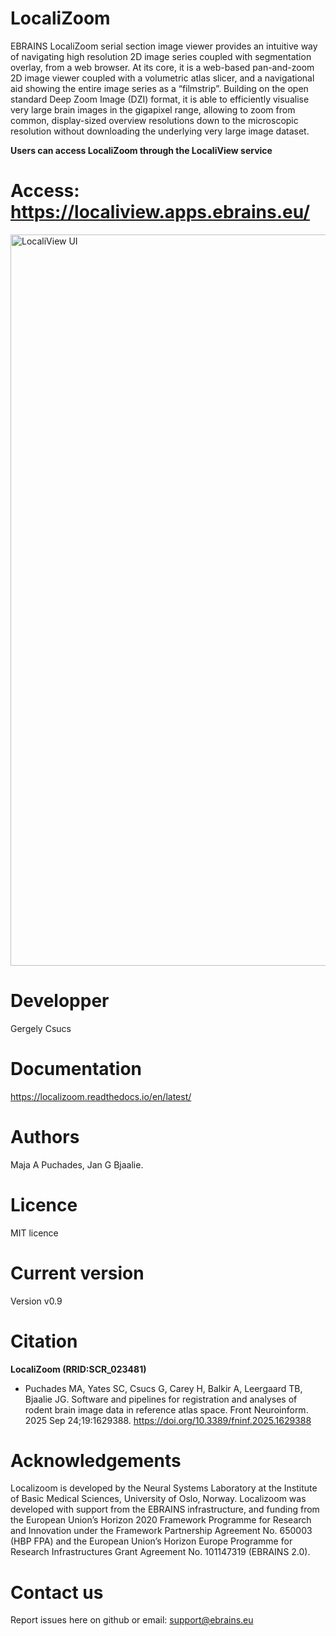 # LocaliZoom
EBRAINS LocaliZoom serial section image viewer provides an intuitive way of navigating high resolution 2D image series coupled with segmentation overlay, from a web browser. At its core, it is a web-based pan-and-zoom 2D image viewer coupled with a volumetric atlas slicer, and a navigational aid showing the entire image series as a “filmstrip”. Building on the open standard Deep Zoom Image (DZI) format, it is able to efficiently visualise very large brain images in the gigapixel range, allowing to zoom from common, display-sized overview resolutions down to the microscopic resolution without downloading the underlying very large image dataset.

**Users can access LocaliZoom through the LocaliView service**

# Access: https://localiview.apps.ebrains.eu/

<img width="2091" height="1170" alt="LocaliView UI" src="https://github.com/user-attachments/assets/ed8b2172-fccf-45be-ae8a-34c7f22e219f" />


# Developper
Gergely Csucs

# Documentation
https://localizoom.readthedocs.io/en/latest/

# Authors
 Maja A Puchades, Jan G Bjaalie. 

# Licence
MIT licence

# Current version
Version v0.9

# Citation
**LocaliZoom (RRID:SCR_023481)**
- Puchades MA, Yates SC, Csucs G, Carey H, Balkir A, Leergaard TB, Bjaalie JG. Software and pipelines for registration and analyses of rodent brain image data in reference atlas space. Front Neuroinform. 2025 Sep 24;19:1629388. https://doi.org/10.3389/fninf.2025.1629388

# Acknowledgements
Localizoom is developed by the Neural Systems Laboratory at the Institute of Basic Medical Sciences, University of Oslo, Norway. Localizoom was developed with support from the EBRAINS infrastructure, and funding from the European Union’s Horizon 2020 Framework Programme for Research and Innovation under the Framework Partnership Agreement No. 650003 (HBP FPA) and the European Union’s Horizon Europe Programme for Research Infrastructures Grant Agreement No. 101147319 (EBRAINS 2.0).


# Contact us
Report issues here on github or email: support@ebrains.eu
